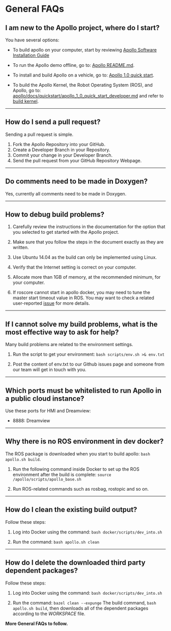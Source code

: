 # General FAQs

## I am new to the Apollo project, where do I start?

You have several options:

- To build apollo on your computer, start by reviewing
  [Apollo Software Installation Guide](../01Installation%20Instructions/apollo_software_installation_guide.md)

- To run the Apollo demo offline, go to:
  [Apollo README.md](../02Quick%20Start/demo_guide/README.md).

- To install and build Apollo on a vehicle, go to:
  [Apollo 1.0 quick start](../02Quick%20Start/apollo_1_0_quick_start.md).

- To build the Apollo Kernel, the Robot Operating System (ROS), and Apollo, go
  to:
  [apollo/docs/quickstart/apollo_1_0_quick_start_developer.md](../02Quick%20Start/apollo_1_0_quick_start_developer.md)
  and refer to
  [build kernel](../02Quick%20Start/apollo_1_0_quick_start_developer.md#build-the-apollo-kernel).

---

## How do I send a pull request?

Sending a pull request is simple.

1. Fork the Apollo Repository into your GitHub.
2. Create a Developer Branch in your Repository.
3. Commit your change in your Developer Branch.
4. Send the pull request from your GitHub Repository Webpage.

---

## Do comments need to be made in Doxygen?

Yes, currently all comments need to be made in Doxygen.

---

## How to debug build problems?

1. Carefully review the instructions in the documentation for the option that
   you selected to get started with the Apollo project.

2. Make sure that you follow the steps in the document exactly as they are
   written.

3. Use Ubuntu 14.04 as the build can only be implemented using Linux.

4. Verify that the Internet setting is correct on your computer.

5. Allocate more than 1GB of memory, at the recommended minimum, for your
   computer.

6. If roscore cannot start in apollo docker, you may need to tune the master
   start timeout value in ROS. You may want to check a related user-reported
   [issue](https://github.com/ApolloAuto/apollo/issues/2500) for more details.

---

## If I cannot solve my build problems, what is the most effective way to ask for help?

Many build problems are related to the environment settings.

1. Run the script to get your environment: `bash scripts/env.sh >& env.txt`

2. Post the content of env.txt to our Github issues page and someone from our
   team will get in touch with you.

---

## Which ports must be whitelisted to run Apollo in a public cloud instance?

Use these ports for HMI and Dreamview:

- 8888: Dreamview

---

## Why there is no ROS environment in dev docker?

The ROS package is downloaded when you start to build apollo:
`bash apollo.sh build`.

1. Run the following command inside Docker to set up the ROS environment after
   the build is complete: `source /apollo/scripts/apollo_base.sh`

2. Run ROS-related commands such as rosbag, rostopic and so on.

---

## How do I clean the existing build output?

Follow these steps:

1. Log into Docker using the command: `bash docker/scripts/dev_into.sh`

2. Run the command: `bash apollo.sh clean`

---

## How do I delete the downloaded third party dependent packages?

Follow these steps:

1. Log into Docker using the command: `bash docker/scripts/dev_into.sh`

2. Run the command: `bazel clean --expunge` The build command,
   `bash apollo.sh build`, then downloads all of the dependent packages
   according to the _WORKSPACE_ file.

**More General FAQs to follow.**

